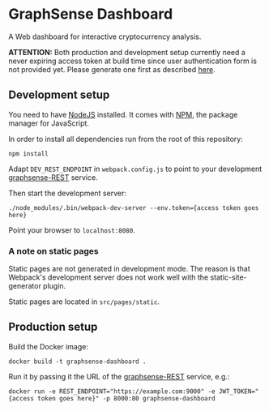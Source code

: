 # GraphSense Dashboard

A Web dashboard for interactive cryptocurrency analysis.

**ATTENTION:** Both production and development setup currently need a never expiring access token at build time since user authentication form is not provided yet. Please generate one first as described [here](https://github.com/graphsense/graphsense-REST/tree/develop#generate-never-expiring-jwt).

## Development setup

You need to have [NodeJS][nodejs] installed. It comes with [NPM][npm],
the package manager for JavaScript.

In order to install all dependencies run from the root of this repository:

    npm install

Adapt `DEV_REST_ENDPOINT` in `webpack.config.js` to point to your development
[graphsense-REST][graphsense-rest] service.

Then start the development server:

    ./node_modules/.bin/webpack-dev-server --env.token={access token goes here}

Point your browser to `localhost:8080`.

### A note on static pages

Static pages are not generated in development mode. The reason is that
Webpack's development server does not work well with the static-site-generator
plugin.

Static pages are located in `src/pages/static`.

## Production setup

Build the Docker image:

    docker build -t graphsense-dashboard .

Run it by passing it the URL of the [graphsense-REST][graphsense-rest]
service, e.g.: 

    docker run -e REST_ENDPOINT="https://example.com:9000" -e JWT_TOKEN="{access token goes here}" -p 8000:80 graphsense-dashboard


[nodejs]: https://nodejs.org
[npm]: https://www.npmjs.com
[graphsense-rest]: https://github.com/graphsense/graphsense-rest
